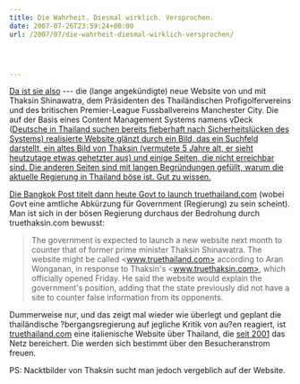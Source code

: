 ```yaml
---
title: Die Wahrheit. Diesmal wirklich. Versprochen.
date: 2007-07-26T23:59:24+00:00
url: /2007/07/die-wahrheit-diesmal-wirklich-versprochen/




---
```

[Da ist sie also][1] --- die (lange angekündigte</a>) neue Website von und mit Thaksin Shinawatra, dem Präsidenten des Thailändischen Profigolfervereins und des britischen Premier-League Fussballvereins Manchester City. Die auf der Basis eines Content Management Systems namens vDeck (<a href="1299">Deutsche in Thailand suchen bereits fieberhaft nach Sicherheitslücken des Systems) realisierte Website glänzt durch ein Bild, das ein Suchfeld darstellt, ein altes Bild von Thaksin (vermutete 5 Jahre alt, er sieht heutzutage etwas gehetzter aus) und einige Seiten, die nicht erreichbar sind. Die anderen Seiten sind mit langen Begründungen gefüllt, warum die aktuelle Regierung in Thailand böse ist. Gut zu wissen.

Die Bangkok Post titelt dann heute [Govt to launch truethailand.com][2] (wobei Govt eine amtliche Abkürzung für Government (Regierung) zu sein scheint). Man ist sich in der bösen Regierung durchaus der Bedrohung durch truethaksin.com bewusst:

> The government is expected to launch a new website next month to counter that of former prime minister Thaksin Shinawatra. The website might be called <www.truethailand.com> according to Aran Wonganan, in response to Thaksin's <www.truethaksin.com>, which officially opened Friday. He said the website would explain the government's position, adding that the state previously did not have a site to counter false information from its opponents.

Dummerweise nur, und das zeigt mal wieder wie überlegt und geplant die thailändische ?bergangsregierung auf jegliche Kritik von au?en reagiert, ist [truethailand.com][3] eine italienische Website über Thailand, die [seit 2001][4] das Netz bereichert. Die werden sich bestimmt über den Besucheranstrom freuen.

PS: Nacktbilder von Thaksin sucht man jedoch vergeblich auf der Website.

 [1]: http://truethaksin.com/
 [2]: http://www.nationmultimedia.com/breakingnews/read.php?newsid=30042765
 [3]: http://www.truethailand.com/it/home.php
 [4]: http://web.archive.org/web/*/http://truethailand.com
